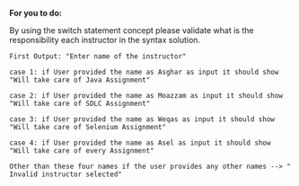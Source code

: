 **For you to do:**

By using the switch statement concept please validate what is the responsibility each instructor in the syntax solution.

```
First Output: "Enter name of the instructor"
```

```
case 1: if User provided the name as Asghar as input it should show  "Will take care of Java Assignment"
```

```
case 2: if User provided the name as Moazzam as input it should show  "Will take care of SDLC Assignment"
```

```
case 3: if User provided the name as Weqas as input it should show  "Will take care of Selenium Assignment"
```

```
case 4: if User provided the name as Asel as input it should show  "Will take care of every Assignment"
```

```
Other than these four names if the user provides any other names --> " Invalid instructor selected"
```